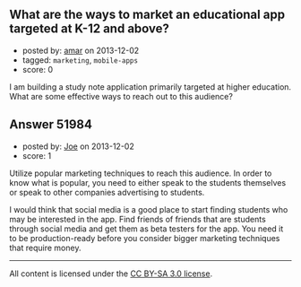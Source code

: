 ## What are the ways to market an educational app targeted at K-12 and above?

- posted by: [amar](https://stackexchange.com/users/-1/29872-amar) on 2013-12-02
- tagged: `marketing`, `mobile-apps`
- score: 0

<p>I am building a study note application primarily targeted at higher education. What are some effective ways to reach out to this audience? </p>



## Answer 51984

- posted by: [Joe](https://stackexchange.com/users/-1/29725-joe) on 2013-12-02
- score: 1

<p>Utilize popular marketing techniques to reach this audience. In order to know what is popular, you need to either speak to the students themselves or speak to other companies advertising to students.</p>

<p>I would think that social media is a good place to start finding students who may be interested in the app. Find friends of friends that are students through social media and get them as beta testers for the app. You need it to be production-ready before you consider bigger marketing techniques that require money.</p>




---

All content is licensed under the [CC BY-SA 3.0 license](https://creativecommons.org/licenses/by-sa/3.0/).
